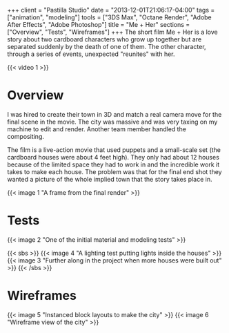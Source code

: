 +++
client = "Pastilla Studio"
date = "2013-12-01T21:06:17-04:00"
tags = ["animation", "modeling"]
tools = ["3DS Max", "Octane Render", "Adobe After Effects", "Adobe Photoshop"]
title = "Me + Her"
sections = ["Overview", "Tests", "Wireframes"]
+++
The short film Me + Her is a love story about two cardboard characters who grow up together but are separated suddenly by the death of one of them. The other character, through a series of events, unexpected "reunites" with her.

{{< video 1 >}}

# Overview
I was hired to create their town in 3D and match a real camera move for the final scene in the movie. The city was massive and was very taxing on my machine to edit and render. Another team member handled the compositing.

The film is a live-action movie that used puppets and a small-scale set (the cardboard houses were about 4 feet high). They only had about 12 houses because of the limited space they had to work in and the incredible work it takes to make each house. The problem was that for the final end shot they wanted a picture of the whole implied town that the story takes place in.


{{< image 1 "A frame from the final render" >}}

# Tests
{{< image 2 "One of the initial material and modeling tests" >}}

{{< sbs >}}
  {{< image 4 "A lighting test putting lights inside the houses" >}}
  {{< image 3 "Further along in the project when more houses were built out" >}}
{{< /sbs >}}

# Wireframes
{{< image 5 "Instanced block layouts to make the city" >}}
{{< image 6 "Wireframe view of the city" >}}
